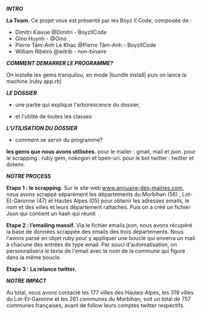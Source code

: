 ***INTRO***

**La Team.** Ce projet vous est présenté par les Boyz II Code, composée de :

- Dimitri Kiavue @Dimitri - BoyzIICode
- Gino Huynh - @Gino
- Pierre Tâm-Anh Le Khac @Pierre Tâm-Anh - BoyzIICode
- William Ribeiro @wilrib - non-binaire


***COMMENT DEMARRER LE PROGRAMME?*** 

On installe les gems tranquilou, en mode |bundle install| puis on lance la machine |ruby app.rb|


***LE DOSSIER***
- une partie qui explique l'arborescence du dossier, 

- et l'utilité de toutes les classes 




***L'UTILISATION DU DOSSIER***
- comment se servir du programme?  

**les gems que nous avons utilisées.** 
pour le mailer : gmail, mail et json. 
pour le scrapping : ruby gem, nokogori et open-uri.
pour le bot twitter : twitter et dotenv.


***NOTRE PROCESS***

**Etape 1 : le scrapping.**
Sur le site web www.annuaire-des-mairies.com, nous avons scrappé séparément les départements du Morbihan (56) , Lot-Et-Garonne (47) et Hautes Alpes (05) pour obtenir les adresses emails, le nom et des villes et leurs département rattachés. Puis on a créé un fichier Json qui contient un hash qui réunit  

**Etape 2 : l’emailing massif.**
Via le fichier emails.json, nous avons récupéré la base de données scrappée des emails des trois départements. Nous l'avons parsé en objet ruby pour y appliquer une boucle qui enverra un mail à chacune des entrées de type email. Par souci d'automatisation, on personnalisera le texte de l'email avec le nom de la commune qui figure dans la même boucle.

**Etape 3 : La relance twitter.**


***NOTRE IMPACT***

Au total, nous avons contacté les 177 villes des Hautes-Alpes, les 319 villes du Lot-Et-Garonne et les 261 communes du Morbihan, soit un total de 757 communes françaises, avant de follow leurs comptes twitter respectifs. 

